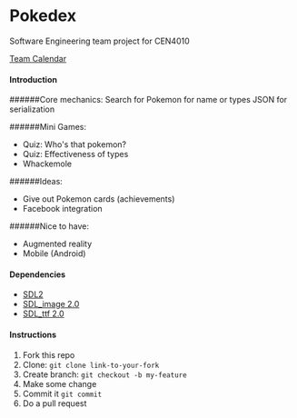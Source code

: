 # Pokedex
Software Engineering team project for CEN4010

[Team Calendar](https://www.google.com/calendar/embed?src=131fpt7evnm5tlck78joh8210g%40group.calendar.google.com&ctz=America/New_York )

#### Introduction
######Core mechanics:
Search for Pokemon for name or types
JSON for serialization

######Mini Games:
- Quiz: Who's that pokemon?
- Quiz: Effectiveness of types
- Whackemole

######Ideas:
- Give out Pokemon cards (achievements)
- Facebook integration

######Nice to have:
- Augmented reality
- Mobile (Android)

#### Dependencies
- [SDL2](https://www.libsdl.org/download-2.0.php)
- [SDL_image 2.0](https://www.libsdl.org/projects/SDL_image/)
- [SDL_ttf 2.0](https://www.libsdl.org/projects/SDL_ttf/)

#### Instructions
1. Fork this repo
2. Clone: ```git clone link-to-your-fork```
3. Create branch: ```git checkout -b my-feature```
4. Make some change
5. Commit it ```git commit```
6. Do a pull request
